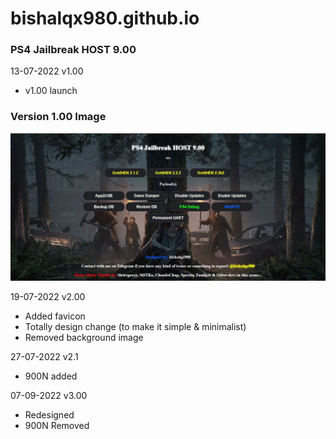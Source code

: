 # bishalqx980.github.io

### PS4 Jailbreak HOST 9.00

13-07-2022 v1.00
- v1.00 launch

### Version 1.00 Image 
<img src="/v1.00.JPG">

19-07-2022 v2.00
- Added favicon
- Totally design change (to make it simple & minimalist)
- Removed background image 

27-07-2022 v2.1
- 900N added

07-09-2022 v3.00
- Redesigned
- 900N Removed
